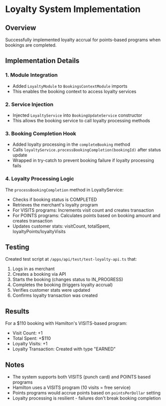 # Loyalty System Implementation

## Overview
Successfully implemented loyalty accrual for points-based programs when bookings are completed.

## Implementation Details

### 1. Module Integration
- Added `LoyaltyModule` to `BookingsContextModule` imports
- This enables the booking context to access loyalty services

### 2. Service Injection
- Injected `LoyaltyService` into `BookingUpdateService` constructor
- This allows the booking service to call loyalty processing methods

### 3. Booking Completion Hook
- Added loyalty processing in the `completeBooking` method
- Calls `loyaltyService.processBookingCompletion(bookingId)` after status update
- Wrapped in try-catch to prevent booking failure if loyalty processing fails

### 4. Loyalty Processing Logic
The `processBookingCompletion` method in LoyaltyService:
- Checks if booking status is COMPLETED
- Retrieves the merchant's loyalty program
- For VISITS programs: Increments visit count and creates transaction
- For POINTS programs: Calculates points based on booking amount and creates transaction
- Updates customer stats: visitCount, totalSpent, loyaltyPoints/loyaltyVisits

## Testing
Created test script at `/apps/api/test/test-loyalty-api.ts` that:
1. Logs in as merchant
2. Creates a booking via API
3. Starts the booking (changes status to IN_PROGRESS)
4. Completes the booking (triggers loyalty accrual)
5. Verifies customer stats were updated
6. Confirms loyalty transaction was created

## Results
For a $110 booking with Hamilton's VISITS-based program:
- Visit Count: +1
- Total Spent: +$110
- Loyalty Visits: +1
- Loyalty Transaction: Created with type "EARNED"

## Notes
- The system supports both VISITS (punch card) and POINTS based programs
- Hamilton uses a VISITS program (10 visits = free service)
- Points programs would accrue points based on `pointsPerDollar` setting
- Loyalty processing is resilient - failures don't break booking completion